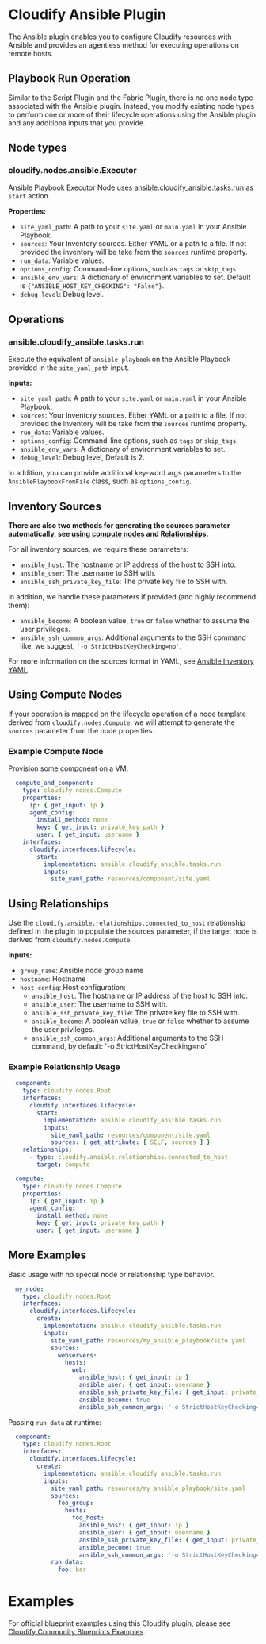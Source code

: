 # Cloudify Ansible Plugin

The Ansible plugin enables you to configure Cloudify resources with Ansible
and provides an agentless method for executing operations on remote hosts.

## Playbook Run Operation

Similar to the Script Plugin and the Fabric Plugin, there is no one node type
associated with the Ansible plugin. Instead, you modify existing node types to
perform one or more of their lifecycle operations using the Ansible plugin and
any additiona inputs that you provide.

## Node types

### cloudify.nodes.ansible.Executor

Ansible Playbook Executor Node uses
[ansible.cloudify_ansible.tasks.run](#ansiblecloudify_ansibletasksrun) as `start`
action.

**Properties:**
* `site_yaml_path`: A path to your `site.yaml` or `main.yaml` in your Ansible
  Playbook.
* `sources`: Your Inventory sources. Either YAML or a path to a file. If not
  provided the inventory will be take from the `sources` runtime property.
* `run_data`: Variable values.
* `options_config`: Command-line options, such as `tags` or `skip_tags`.
* `ansible_env_vars`: A dictionary of environment variables to set.
  Default is `{"ANSIBLE_HOST_KEY_CHECKING": "False"}`.
* `debug_level`: Debug level.

## Operations

### ansible.cloudify_ansible.tasks.run

Execute the equivalent of `ansible-playbook` on the Ansible Playbook provided
in the `site_yaml_path` input.

**Inputs:**
* `site_yaml_path`: A path to your `site.yaml` or `main.yaml` in your
  Ansible Playbook.
* `sources`: Your Inventory sources. Either YAML or a path to a file.
  If not provided the inventory will be take from the `sources`
  runtime property.
* `run_data`: Variable values.
* `options_config`: Command-line options, such as `tags` or `skip_tags`.
* `ansible_env_vars`: A dictionary of environment variables to set.
* `debug_level`: Debug level, Default is 2.

In addition, you can provide additional key-word args parameters to the
`AnsiblePlaybookFromFile` class, such as `options_config`.

## Inventory Sources

**There are also two methods for generating the sources parameter
automatically, see [using compute nodes](#using-compute-nodes) and
[Relationships](#using-relationships).**

For all inventory sources, we require these parameters:
* `ansible_host`: The hostname or IP address of the host to SSH into.
* `ansible_user`: The username to SSH with.
* `ansible_ssh_private_key_file`: The private key file to SSH with.

In addition, we handle these parameters if provided (and highly recommend them):
* `ansible_become`: A boolean value, `true` or `false` whether to assume the
  user privileges.
* `ansible_ssh_common_args`: Additional arguments to the SSH command like,
  we suggest, `'-o StrictHostKeyChecking=no'`.

For more information on the sources format in YAML, see
[Ansible Inventory YAML](https://docs.ansible.com/ansible/latest/user_guide/intro_inventory.html#hosts-and-groups).


## Using Compute Nodes

If your operation is mapped on the lifecycle operation of a node template
derived from `cloudify.nodes.Compute`, we will attempt to generate the `sources`
parameter from the node properties.

### Example Compute Node

Provision some component on a VM.

```yaml
  compute_and_component:
    type: cloudify.nodes.Compute
    properties:
      ip: { get_input: ip }
      agent_config:
        install_method: none
        key: { get_input: private_key_path }
        user: { get_input: username }
    interfaces:
      cloudify.interfaces.lifecycle:
        start:
          implementation: ansible.cloudify_ansible.tasks.run
          inputs:
            site_yaml_path: resources/component/site.yaml
```


## Using Relationships

Use the `cloudify.ansible.relationships.connected_to_host` relationship defined
in the plugin to populate the sources parameter, if the target node is derived
from `cloudify.nodes.Compute`.

**Inputs:**
* `group_name`: Ansible node group name
* `hostname`: Hostname
* `host_config`: Host configuration:
  * `ansible_host`: The hostname or IP address of the host to SSH into.
  * `ansible_user`: The username to SSH with.
  * `ansible_ssh_private_key_file`: The private key file to SSH with.
  * `ansible_become`: A boolean value, `true` or `false` whether to assume the
    user privileges.
  * `ansible_ssh_common_args`: Additional arguments to the SSH command,
    by default: '-o StrictHostKeyChecking=no'

### Example Relationship Usage

```yaml
  component:
    type: cloudify.nodes.Root
    interfaces:
      cloudify.interfaces.lifecycle:
        start:
          implementation: ansible.cloudify_ansible.tasks.run
          inputs:
            site_yaml_path: resources/component/site.yaml
            sources: { get_attribute: [ SELF, sources ] }
    relationships:
      - type: cloudify.ansible.relationships.connected_to_host
        target: compute

  compute:
    type: cloudify.nodes.Compute
    properties:
      ip: { get_input: ip }
      agent_config:
        install_method: none
        key: { get_input: private_key_path }
        user: { get_input: username }
```


## More Examples

Basic usage with no special node or relationship type behavior.

```yaml
  my_node:
    type: cloudify.nodes.Root
    interfaces:
      cloudify.interfaces.lifecycle:
        create:
          implementation: ansible.cloudify_ansible.tasks.run
          inputs:
            site_yaml_path: resources/my_ansible_playbook/site.yaml
            sources:
              webservers:
                hosts:
                  web:
                    ansible_host: { get_input: ip }
                    ansible_user: { get_input: username }
                    ansible_ssh_private_key_file: { get_input: private_key_path }
                    ansible_become: true
                    ansible_ssh_common_args: '-o StrictHostKeyChecking=no'
```

Passing `run_data` at runtime:

```yaml
  component:
    type: cloudify.nodes.Root
    interfaces:
      cloudify.interfaces.lifecycle:
        create:
          implementation: ansible.cloudify_ansible.tasks.run
          inputs:
            site_yaml_path: resources/my_ansible_playbook/site.yaml
            sources:
              foo_group:
                hosts:
                  foo_host:
                    ansible_host: { get_input: ip }
                    ansible_user: { get_input: username }
                    ansible_ssh_private_key_file: { get_input: private_key_path }
                    ansible_become: true
                    ansible_ssh_common_args: '-o StrictHostKeyChecking=no'
            run_data:
              foo: bar
```

# Examples
For official blueprint examples using this Cloudify plugin, please see [Cloudify Community Blueprints Examples](https://github.com/cloudify-community/blueprint-examples/).
